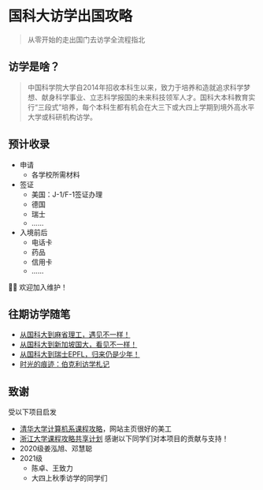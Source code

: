 # 国科大访学出国攻略

> 从零开始的走出国门去访学全流程指北

## 访学是啥？

> 中国科学院大学自2014年招收本科生以来，致力于培养和造就追求科学梦想、献身科学事业、立志科学报国的未来科技领军人才。国科大本科教育实行“三段式”培养，每个本科生都有机会在大三下或大四上学期到境外高水平大学或科研机构访学。

## 预计收录
- 申请
  - 各学校所需材料
- 签证
  - 美国：J-1/F-1签证办理
  - 德国
  - 瑞士
  - ……
- 入境前后
  - 电话卡
  - 药品
  - 信用卡
  - ……

👏🏻 欢迎加入维护！

## 往期访学随笔
- [从国科大到麻省理工，遇见不一样！](https://mp.weixin.qq.com/s/ntszRHyVS4DRCZjL1v25cw)
- [从国科大到新加坡国大，看见不一样！](https://mp.weixin.qq.com/s/Di_byLGy1_zRmjGc7L8SLg)
- [从国科大到瑞士EPFL，归来仍是少年！](https://mp.weixin.qq.com/s/Mck4IBbWR0PxJLxI9GtmZA)
- [时光的痕迹：伯克利访学札记](https://bkjy.ucas.ac.cn/index.php/fxjl/ucaser/7008-2024-01-24-02-04-15)

## 致谢
受以下项目启发
- [清华大学计算机系课程攻略](https://github.com/PKUanonym/REKCARC-TSC-UHT)，网站主页很好的美工
- [浙江大学课程攻略共享计划](https://github.com/QSCTech/zju-icicles)
感谢以下同学们对本项目的贡献与支持！
- 2020级姜泓旭、邓慧聪
- 2021级
  - 陈卓、王致力
  - 大四上秋季访学的同学们

